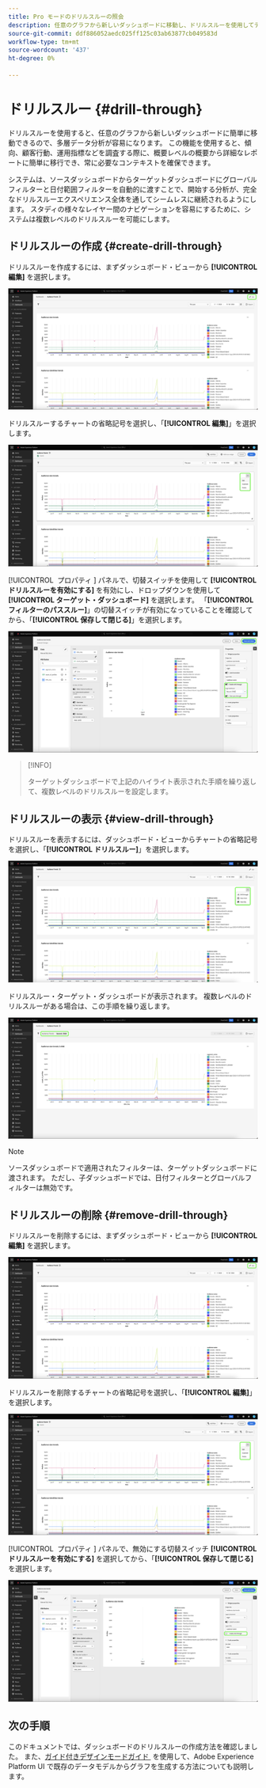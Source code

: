 ```yaml
---
title: Pro モードのドリルスルーの照会
description: 任意のグラフから新しいダッシュボードに移動し、ドリルスルーを使用してデータを調べる方法を説明します。
source-git-commit: ddf886052aedc025ff125c03ab63877cb049583d
workflow-type: tm+mt
source-wordcount: '437'
ht-degree: 0%

---
```


# ドリルスルー {#drill-through}

ドリルスルーを使用すると、任意のグラフから新しいダッシュボードに簡単に移動できるので、多層データ分析が容易になります。 この機能を使用すると、傾向、顧客行動、運用指標などを調査する際に、概要レベルの概要から詳細なレポートに簡単に移行でき、常に必要なコンテキストを確保できます。

システムは、ソースダッシュボードからターゲットダッシュボードにグローバルフィルターと日付範囲フィルターを自動的に渡すことで、開始する分析が、完全なドリルスルーエクスペリエンス全体を通してシームレスに継続されるようにします。 スタディの様々なレイヤー間のナビゲーションを容易にするために、システムは複数レベルのドリルスルーを可能にします。

## ドリルスルーの作成 {#create-drill-through}

ドリルスルーを作成するには、まずダッシュボード・ビューから **[!UICONTROL 編集]** を選択します。

![&#x200B; 「編集」がハイライト表示されたカスタムダッシュボード。](../images/sql-insights-query-pro-mode/drill-through.png)

ドリルスルーするチャートの省略記号を選択し、「**[!UICONTROL 編集]**」を選択します。

![&#x200B; 「編集」がハイライト表示された省略記号メニューを示すグラフ。](../images/sql-insights-query-pro-mode/drill-through-chart-edit.png)

[!UICONTROL &#x200B; プロパティ &#x200B;] パネルで、切替スイッチを使用して **[!UICONTROL ドリルスルーを有効にする]** を有効にし、ドロップダウンを使用して **[!UICONTROL ターゲット・ダッシュボード]** を選択します。 「**[!UICONTROL フィルターのパススルー]**」の切替スイッチが有効になっていることを確認してから、「**[!UICONTROL 保存して閉じる]**」を選択します。

![&#x200B; 「ドリルスルーの使用可能」、「ターゲット・ダッシュボード」および「フィルタ・パススルー」がハイライト表示されたチャートのプロパティ・パネル。](../images/sql-insights-query-pro-mode/drill-through-chart-properties.png)

>[!INFO]
>
>ターゲットダッシュボードで上記のハイライト表示された手順を繰り返して、複数レベルのドリルスルーを設定します。

## ドリルスルーの表示 {#view-drill-through}

ドリルスルーを表示するには、ダッシュボード・ビューからチャートの省略記号を選択し、「**[!UICONTROL ドリルスルー]**」を選択します。

![&#x200B; ドリルスルーがハイライト表示された省略記号メニューを示すグラフ。](../images/sql-insights-query-pro-mode/drill-through-chart-view.png)

ドリルスルー・ターゲット・ダッシュボードが表示されます。 複数レベルのドリルスルーがある場合は、この手順を繰り返します。

![&#x200B; ドリルスルーがハイライト表示されたターゲットダッシュボード &#x200B;](../images/sql-insights-query-pro-mode/drill-through-target-dashboard.png)

>[!NOTE]
>
>ソースダッシュボードで適用されたフィルターは、ターゲットダッシュボードに渡されます。 ただし、子ダッシュボードでは、日付フィルターとグローバルフィルターは無効です。

## ドリルスルーの削除 {#remove-drill-through}

ドリルスルーを削除するには、まずダッシュボード・ビューから **[!UICONTROL 編集]** を選択します。

![&#x200B; 「編集」がハイライト表示されたカスタムダッシュボード。](../images/sql-insights-query-pro-mode/drill-through.png)

ドリルスルーを削除するチャートの省略記号を選択し、「**[!UICONTROL 編集]**」を選択します。

![&#x200B; 「編集」がハイライト表示された省略記号メニューを示すグラフ。](../images/sql-insights-query-pro-mode/drill-through-chart-edit.png)

[!UICONTROL &#x200B; プロパティ &#x200B;] パネルで、無効にする切替スイッチ **[!UICONTROL ドリルスルーを有効にする]** を選択してから、「**[!UICONTROL 保存して閉じる]** を選択します。

![&#x200B; 「ドリルスルーの有効化 [!UICONTROL &#x200B; が強調表示された切替スイッチが使用不可になっているグラフのプロパティ &#x200B;] パネル &#x200B;](../images/sql-insights-query-pro-mode/drill-through-disable.png)

## 次の手順

このドキュメントでは、ダッシュボードのドリルスルーの作成方法を確認しました。 また、[&#x200B; ガイド付きデザインモードガイド &#x200B;](../standard-dashboards.md) を使用して、Adobe Experience Platform UI で既存のデータモデルからグラフを生成する方法についても説明します。
